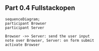 ## Part 0.4 Fullstackopen 

```mermaid
sequenceDiagram;
participant Browser
participant Server

Browser ->> Server: send the user input
note over Browser, Server: on form submit
activate Browser

```
